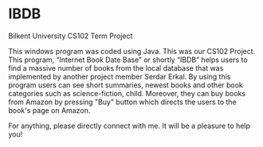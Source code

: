 # IBDB
Bilkent University CS102 Term Project

This windows program was coded using Java. This was our CS102 Project. This program, “Internet Book Date Base” or shortly “IBDB” helps users to find a massive number of books from the local database that was implemented by another project member Serdar Erkal. By using this program users can see short summaries, newest books and other book categories such as science-fiction, child. Moreover, they can buy books from Amazon by pressing "Buy" button which directs the users to the book's page on Amazon.

For anything, please directly connect with me. It will be a pleasure to help you!
